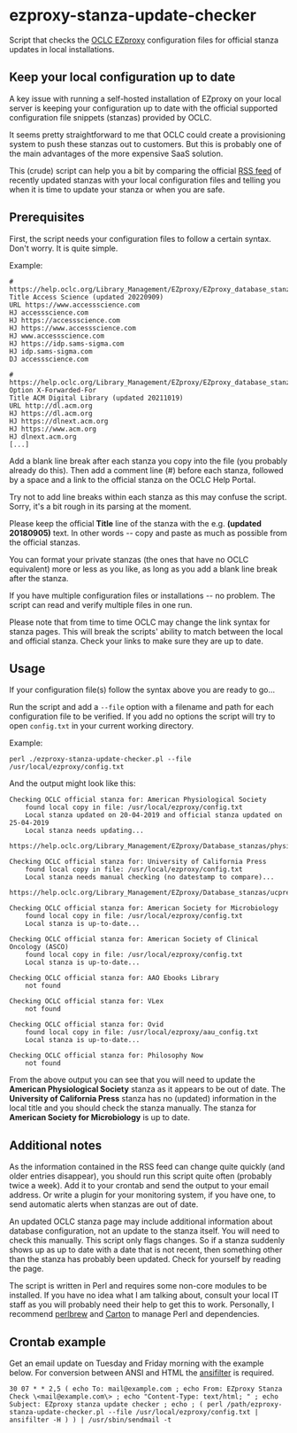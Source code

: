 # ezproxy-stanza-update-checker
Script that checks the  [OCLC EZproxy](https://www.oclc.org/en/ezproxy.html) configuration files for official stanza updates in local installations.

## Keep your local configuration up to date
A key issue with running a self-hosted installation of EZproxy on your local server is keeping your configuration up to date with the official supported configuration file snippets (stanzas) provided by OCLC.

It seems pretty straightforward to me that OCLC could create a provisioning system to push these stanzas out to customers. But this is probably one of the main advantages of the more expensive SaaS solution.

This (crude) script can help you a bit by comparing the official [RSS feed](https://www.oclc.org/support/services/ezproxy/database-setup.en.rss) of recently updated stanzas with your local configuration files and telling you when it is time to update your stanza or when you are safe.

## Prerequisites
First, the script needs your configuration files to follow a certain syntax. Don't worry. It is quite simple.

Example:

```
# https://help.oclc.org/Library_Management/EZproxy/EZproxy_database_stanzas/Database_stanzas_A/Access_Science
Title Access Science (updated 20220909)
URL https://www.accessscience.com
HJ accessscience.com
HJ https://accessscience.com
HJ https://www.accessscience.com
HJ www.accessscience.com
HJ https://idp.sams-sigma.com
HJ idp.sams-sigma.com
DJ accessscience.com

# https://help.oclc.org/Library_Management/EZproxy/EZproxy_database_stanzas/Database_stanzas_A/ACM_Digital_Library
Option X-Forwarded-For
Title ACM Digital Library (updated 20211019)
URL http://dl.acm.org
HJ https://dl.acm.org
HJ https://dlnext.acm.org
HJ https://www.acm.org
HJ dlnext.acm.org
[...]
```

Add a blank line break after each stanza you copy into the file (you probably already do this). Then add a comment line (#) before each stanza, followed by a space and a link to the official stanza on the OCLC Help Portal.

Try not to add line breaks within each stanza as this may confuse the script. Sorry, it's a bit rough in its parsing at the moment.

Please keep the official __Title__ line of the stanza with the e.g. __(updated 20180905)__ text. In other words -- copy and paste as much as possible from the official stanzas.

You can format your private stanzas (the ones that have no OCLC equivalent) more or less as you like, as long as you add a blank line break after the stanza.

If you have multiple configuration files or installations -- no problem. The script can read and verify multiple files in one run.

Please note that from time to time OCLC may change the link syntax for stanza pages. This will break the scripts' ability to match between the local and official stanza. Check your links to make sure they are up to date.


## Usage
If your configuration file(s) follow the syntax above you are ready to go...

Run the script and add a ```--file``` option with a filename and path for each configuration file to be verified. If you add no options the script will try to open ```config.txt``` in your current working directory.

Example:

```
perl ./ezproxy-stanza-update-checker.pl --file /usr/local/ezproxy/config.txt
```

And the output might look like this:

```
Checking OCLC official stanza for: American Physiological Society
    found local copy in file: /usr/local/ezproxy/config.txt
    Local stanza updated on 20-04-2019 and official stanza updated on 25-04-2019
    Local stanza needs updating...
    https://help.oclc.org/Library_Management/EZproxy/Database_stanzas/physiology

Checking OCLC official stanza for: University of California Press
    found local copy in file: /usr/local/ezproxy/config.txt
    Local stanza needs manual checking (no datestamp to compare)...
    https://help.oclc.org/Library_Management/EZproxy/Database_stanzas/ucpress

Checking OCLC official stanza for: American Society for Microbiology
    found local copy in file: /usr/local/ezproxy/config.txt
    Local stanza is up-to-date...

Checking OCLC official stanza for: American Society of Clinical Oncology (ASCO)
    found local copy in file: /usr/local/ezproxy/config.txt
    Local stanza is up-to-date...

Checking OCLC official stanza for: AAO Ebooks Library
    not found

Checking OCLC official stanza for: VLex
    not found

Checking OCLC official stanza for: Ovid
    found local copy in file: /usr/local/ezproxy/aau_config.txt
    Local stanza is up-to-date...

Checking OCLC official stanza for: Philosophy Now
    not found

```

From the above output you can see that you will need to update the __American Physiological Society__ stanza as it appears to be out of date. The __University of California Press__ stanza has no (updated) information in the local title and you should check the stanza manually. The stanza for __American Society for Microbiology__ is up to date.

## Additional notes
As the information contained in the RSS feed can change quite quickly (and older entries disappear), you should run this script quite often (probably twice a week). Add it to your crontab and send the output to your email address. Or write a plugin for your monitoring system, if you have one, to send automatic alerts when stanzas are out of date.

An updated OCLC stanza page may include additional information about database configuration, not an update to the stanza itself. You will need to check this manually. This script only flags changes. So if a stanza suddenly shows up as up to date with a date that is not recent, then something other than the stanza has probably been updated. Check for yourself by reading the page.

The script is written in Perl and requires some non-core modules to be installed. If you have no idea what I am talking about, consult your local IT staff as you will probably need their help to get this to work. Personally, I recommend [perlbrew](https://perlbrew.pl/) and [Carton](https://metacpan.org/pod/Carton) to manage Perl and dependencies.

## Crontab example
Get an email update on Tuesday and Friday morning with the example below. For conversion between ANSI and HTML the [ansifilter](https://gitlab.com/saalen/ansifilter) is required.

```
30 07 * * 2,5 ( echo To: mail@example.com ; echo From: EZproxy Stanza Check \<mail@example.com\> ; echo "Content-Type: text/html; " ; echo Subject: EZproxy stanza update checker ; echo ; ( perl /path/ezproxy-stanza-update-checker.pl --file /usr/local/ezproxy/config.txt | ansifilter -H ) ) | /usr/sbin/sendmail -t
```
